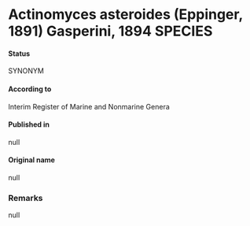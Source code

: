 # Actinomyces asteroides (Eppinger, 1891) Gasperini, 1894 SPECIES

#### Status
SYNONYM

#### According to
Interim Register of Marine and Nonmarine Genera

#### Published in
null

#### Original name
null

### Remarks
null